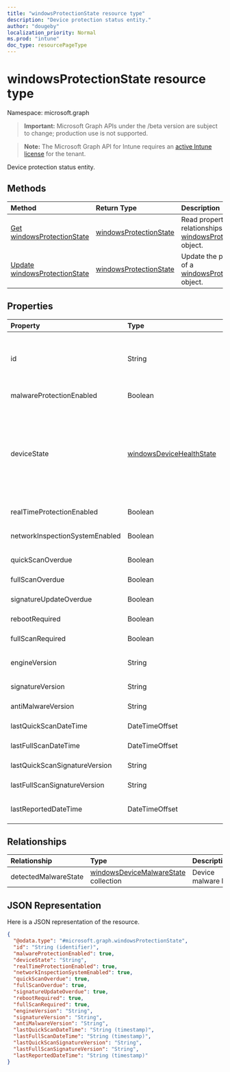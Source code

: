 ```yaml
---
title: "windowsProtectionState resource type"
description: "Device protection status entity."
author: "dougeby"
localization_priority: Normal
ms.prod: "intune"
doc_type: resourcePageType
---
```


# windowsProtectionState resource type

Namespace: microsoft.graph

> **Important:** Microsoft Graph APIs under the /beta version are subject to change; production use is not supported.

> **Note:** The Microsoft Graph API for Intune requires an [active Intune license](https://go.microsoft.com/fwlink/?linkid=839381) for the tenant.

Device protection status entity.

## Methods
|Method|Return Type|Description|
|:---|:---|:---|
|[Get windowsProtectionState](../api/intune-devices-windowsprotectionstate-get.md)|[windowsProtectionState](../resources/intune-devices-windowsprotectionstate.md)|Read properties and relationships of the [windowsProtectionState](../resources/intune-devices-windowsprotectionstate.md) object.|
|[Update windowsProtectionState](../api/intune-devices-windowsprotectionstate-update.md)|[windowsProtectionState](../resources/intune-devices-windowsprotectionstate.md)|Update the properties of a [windowsProtectionState](../resources/intune-devices-windowsprotectionstate.md) object.|

## Properties
|Property|Type|Description|
|:---|:---|:---|
|id|String|The unique Identifier for the device protection status object. This is device id of the device|
|malwareProtectionEnabled|Boolean|Anti malware is enabled or not|
|deviceState|[windowsDeviceHealthState](../resources/intune-devices-windowsdevicehealthstate.md)|Computer's state (like clean or pending full scan or pending reboot etc). Possible values are: `clean`, `fullScanPending`, `rebootPending`, `manualStepsPending`, `offlineScanPending`, `critical`.|
|realTimeProtectionEnabled|Boolean|Real time protection is enabled or not?|
|networkInspectionSystemEnabled|Boolean|Network inspection system enabled or not?|
|quickScanOverdue|Boolean|Quick scan overdue or not?|
|fullScanOverdue|Boolean|Full scan overdue or not?|
|signatureUpdateOverdue|Boolean|Signature out of date or not?|
|rebootRequired|Boolean|Reboot required or not?|
|fullScanRequired|Boolean|Full scan required or not?|
|engineVersion|String|Current endpoint protection engine's version|
|signatureVersion|String|Current malware definitions version|
|antiMalwareVersion|String|Current anti malware version|
|lastQuickScanDateTime|DateTimeOffset|Last quick scan datetime|
|lastFullScanDateTime|DateTimeOffset|Last quick scan datetime|
|lastQuickScanSignatureVersion|String|Last quick scan signature version|
|lastFullScanSignatureVersion|String|Last full scan signature version|
|lastReportedDateTime|DateTimeOffset|Last device health status reported time|

## Relationships
|Relationship|Type|Description|
|:---|:---|:---|
|detectedMalwareState|[windowsDeviceMalwareState](../resources/intune-devices-windowsdevicemalwarestate.md) collection|Device malware list|

## JSON Representation
Here is a JSON representation of the resource.
<!-- {
  "blockType": "resource",
  "keyProperty": "id",
  "@odata.type": "microsoft.graph.windowsProtectionState"
}
-->
``` json
{
  "@odata.type": "#microsoft.graph.windowsProtectionState",
  "id": "String (identifier)",
  "malwareProtectionEnabled": true,
  "deviceState": "String",
  "realTimeProtectionEnabled": true,
  "networkInspectionSystemEnabled": true,
  "quickScanOverdue": true,
  "fullScanOverdue": true,
  "signatureUpdateOverdue": true,
  "rebootRequired": true,
  "fullScanRequired": true,
  "engineVersion": "String",
  "signatureVersion": "String",
  "antiMalwareVersion": "String",
  "lastQuickScanDateTime": "String (timestamp)",
  "lastFullScanDateTime": "String (timestamp)",
  "lastQuickScanSignatureVersion": "String",
  "lastFullScanSignatureVersion": "String",
  "lastReportedDateTime": "String (timestamp)"
}
```






